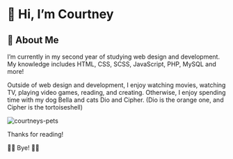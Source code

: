 # 👋 Hi, I’m Courtney

## 👾 About Me

I’m currently in my second year of studying web design and development. My knowledge includes HTML, CSS, SCSS, JavaScript, PHP, MySQL and more!

Outside of web design and development, I enjoy watching movies, watching TV, playing video games, reading, and creating. Otherwise, I enjoy spending time with my dog Bella and cats Dio and Cipher. (Dio is the orange one, and Cipher is the tortoiseshell)

![courtneys-pets](https://github.com/user-attachments/assets/ed221d38-bfb1-4aaa-8ef1-0829e9eabdda)

Thanks for reading!

👋👋 Bye! 👋👋
<!---
/courtney-l-m is a ✨ special ✨ repository because its `README.md` (this file) appears on your GitHub profile.
You can click the Preview link to take a look at your changes.
--->
